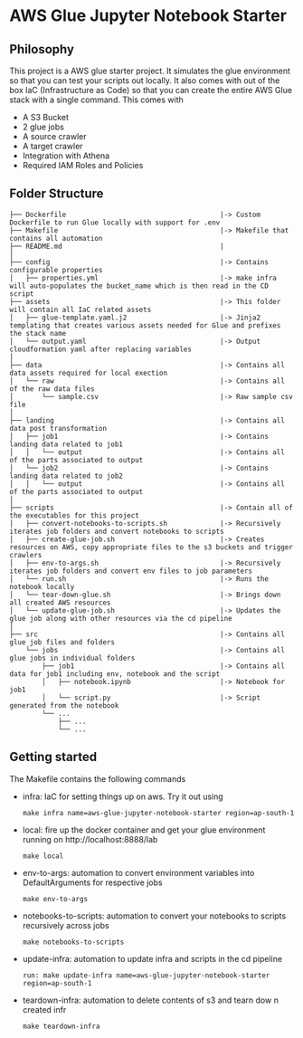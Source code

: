 # AWS Glue Jupyter Notebook Starter

## Philosophy
This project is a AWS glue starter project. It simulates the glue environment so that you can test your scripts out locally. 
It also comes with out of the box IaC (Infrastructure as Code) so that you can create the entire AWS Glue stack with a single command. 
This comes with
- A S3 Bucket
- 2 glue jobs
- A source crawler
- A target crawler
- Integration with Athena
- Required IAM Roles and Policies 

## Folder Structure
```
├── Dockerfile                                      |-> Custom Dockerfile to run Glue locally with support for .env
├── Makefile                                        |-> Makefile that contains all automation
├── README.md                                       |
│
├── config                                          |-> Contains configurable properties
│   ├── properties.yml                              |-> make infra will auto-populates the bucket_name which is then read in the CD script
├── assets                                          |-> This folder will contain all IaC related assets
│   ├── glue-template.yaml.j2                       |-> Jinja2 templating that creates various assets needed for Glue and prefixes the stack name
│   └── output.yaml                                 |-> Output cloudformation yaml after replacing variables
│
├── data                                            |-> Contains all data assets required for local exection
│   └── raw                                         |-> Contains all of the raw data files
│       └── sample.csv                              |-> Raw sample csv file
│
├── landing                                         |-> Contains all data post transformation
│   ├── job1                                        |-> Contains landing data related to job1
│   │   └── output                                  |-> Contains all of the parts associated to output
│   └── job2                                        |-> Contains landing data related to job2
│   │   └── output                                  |-> Contains all of the parts associated to output
│
├── scripts                                         |-> Contain all of the executables for this project
│   ├── convert-notebooks-to-scripts.sh             |-> Recursively iterates job folders and convert notebooks to scripts
│   ├── create-glue-job.sh                          |-> Creates resources on AWS, copy appropriate files to the s3 buckets and trigger crawlers
│   ├── env-to-args.sh                              |-> Recursively iterates job folders and convert env files to job parameters
│   └── run.sh                                      |-> Runs the notebook locally
│   └── tear-down-glue.sh                           |-> Brings down all created AWS resources 
│   └── update-glue-job.sh                          |-> Updates the glue job along with other resources via the cd pipeline
│
├── src                                             |-> Contains all glue job files and folders
    └── jobs                                        |-> Contains all glue jobs in individual folders
        ├── job1                                    |-> Contains all data for job1 including env, notebook and the script
        │   ├── notebook.ipynb                      |-> Notebook for job1
        │   └── script.py                           |-> Script generated from the notebook
        └── ...
            ├── ...
            └── ...

```
## Getting started

The Makefile contains the following commands
- infra: IaC for setting things up on aws. Try it out using
    ```
    make infra name=aws-glue-jupyter-notebook-starter region=ap-south-1
    ```

- local: fire up the docker container and get your glue environment running on http://localhost:8888/lab
    ```
    make local
    ```

- env-to-args: automation to convert environment variables into DefaultArguments for respective jobs
    ```
    make env-to-args
    ```

- notebooks-to-scripts: automation to convert your notebooks to scripts recursively across jobs
    ```
    make notebooks-to-scripts
    ```

- update-infra: automation to update infra and scripts in the cd pipeline
    ```
    run: make update-infra name=aws-glue-jupyter-notebook-starter region=ap-south-1
    ```
- teardown-infra: automation to delete contents of s3 and tearn dow n created infr
    ```
    make teardown-infra   
    ```        